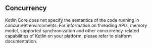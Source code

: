 ## Concurrency

Kotlin Core does not specify the semantics of the code running in concurrent environments.
For information on threading APIs, memory model, supported synchronization and other concurrency-related capabilities of Kotlin on your platform, please refer to platform documentation.
